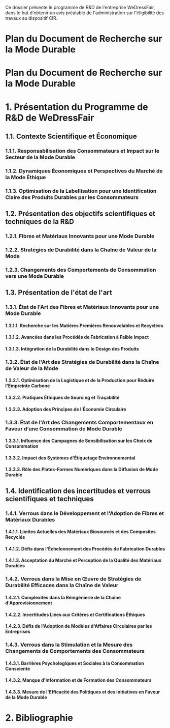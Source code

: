 Ce dossier présente le programme de R&D de l'entreprise WeDressFair, dans le but d'obtenir un avis préalable de l'administration sur l'éligibilité des travaux au dispositif CIR.
# Plan du Document de Recherche sur la Mode Durable
# Plan du Document de Recherche sur la Mode Durable

# 1. Présentation du Programme de R&D de WeDressFair

## 1.1. Contexte Scientifique et Économique
### 1.1.1. Responsabilisation des Consommateurs et Impact sur le Secteur de la Mode Durable
### 1.1.2. Dynamiques Économiques et Perspectives du Marché de la Mode Éthique
### 1.1.3. Optimisation de la Labellisation pour une Identification Claire des Produits Durables par les Consommateurs
## 1.2. Présentation des objectifs scientifiques et techniques de la R&D
### 1.2.1. Fibres et Matériaux Innovants pour une Mode Durable
### 1.2.2. Stratégies de Durabilité dans la Chaîne de Valeur de la Mode
### 1.2.3. Changements des Comportements de Consommation vers une Mode Durable

## 1.3. Présentation de l'état de l'art
### 1.3.1. État de l'Art des Fibres et Matériaux Innovants pour une Mode Durable
#### 1.3.1.1. Recherche sur les Matières Premières Renouvelables et Recyclées
#### 1.3.1.2. Avancées dans les Procédés de Fabrication à Faible Impact
#### 1.3.1.3. Intégration de la Durabilité dans le Design des Produits
### 1.3.2. État de l'Art des Stratégies de Durabilité dans la Chaîne de Valeur de la Mode
#### 1.3.2.1. Optimisation de la Logistique et de la Production pour Réduire l'Empreinte Carbone
#### 1.3.2.2. Pratiques Éthiques de Sourcing et Traçabilité
#### 1.3.2.3. Adoption des Principes de l'Économie Circulaire
### 1.3.3. État de l'Art des Changements Comportementaux en Faveur d’une Consommation de Mode Durable
#### 1.3.3.1. Influence des Campagnes de Sensibilisation sur les Choix de Consommation
#### 1.3.3.2. Impact des Systèmes d'Étiquetage Environnemental
#### 1.3.3.3. Rôle des Plates-Formes Numériques dans la Diffusion de Mode Durable

## 1.4. Identification des incertitudes et verrous scientifiques et techniques
### 1.4.1. Verrous dans le Développement et l'Adoption de Fibres et Matériaux Durables
#### 1.4.1.1. Limites Actuelles des Matériaux Biosourcés et des Composites Recyclés
#### 1.4.1.2. Défis dans l'Échelonnement des Procédés de Fabrication Durables
#### 1.4.1.3. Acceptation du Marché et Perception de la Qualité des Matériaux Durables
### 1.4.2. Verrous dans la Mise en Œuvre de Stratégies de Durabilité Efficaces dans la Chaîne de Valeur
#### 1.4.2.1. Complexités dans la Réingénierie de la Chaîne d'Approvisionnement
#### 1.4.2.2. Incertitudes Liées aux Critères et Certifications Éthiques
#### 1.4.2.3. Défis de l'Adoption de Modèles d'Affaires Circulaires par les Entreprises
### 1.4.3. Verrous dans la Stimulation et la Mesure des Changements de Comportements des Consommateurs
#### 1.4.3.1. Barrières Psychologiques et Sociales à la Consommation Consciente
#### 1.4.3.2. Manque d'Information et de Formation des Consommateurs
#### 1.4.3.3. Mesure de l'Efficacité des Politiques et des Initiatives en Faveur de la Mode Durable

# 2. Bibliographie
